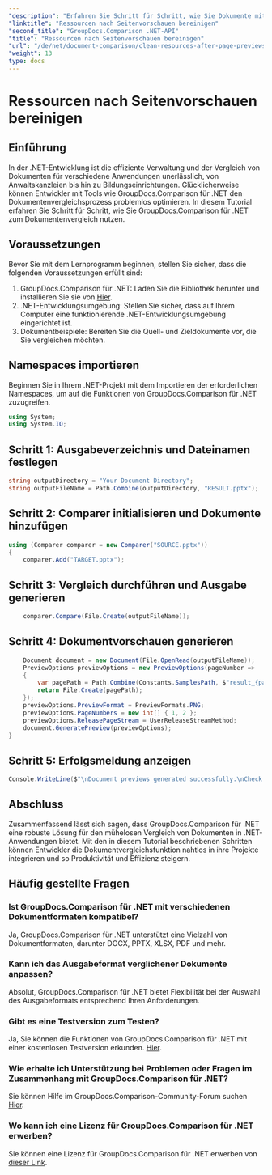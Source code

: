 ```yaml
---
"description": "Erfahren Sie Schritt für Schritt, wie Sie Dokumente mit GroupDocs.Comparison für .NET vergleichen. Optimieren Sie Ihre .NET-Anwendungen mit effizientem Dokumentenmanagement."
"linktitle": "Ressourcen nach Seitenvorschauen bereinigen"
"second_title": "GroupDocs.Comparison .NET-API"
"title": "Ressourcen nach Seitenvorschauen bereinigen"
"url": "/de/net/document-comparison/clean-resources-after-page-previews/"
"weight": 13
type: docs
---
```

# Ressourcen nach Seitenvorschauen bereinigen

## Einführung
In der .NET-Entwicklung ist die effiziente Verwaltung und der Vergleich von Dokumenten für verschiedene Anwendungen unerlässlich, von Anwaltskanzleien bis hin zu Bildungseinrichtungen. Glücklicherweise können Entwickler mit Tools wie GroupDocs.Comparison für .NET den Dokumentenvergleichsprozess problemlos optimieren. In diesem Tutorial erfahren Sie Schritt für Schritt, wie Sie GroupDocs.Comparison für .NET zum Dokumentenvergleich nutzen.
## Voraussetzungen
Bevor Sie mit dem Lernprogramm beginnen, stellen Sie sicher, dass die folgenden Voraussetzungen erfüllt sind:
1. GroupDocs.Comparison für .NET: Laden Sie die Bibliothek herunter und installieren Sie sie von [Hier](https://releases.groupdocs.com/comparison/net/).
2. .NET-Entwicklungsumgebung: Stellen Sie sicher, dass auf Ihrem Computer eine funktionierende .NET-Entwicklungsumgebung eingerichtet ist.
3. Dokumentbeispiele: Bereiten Sie die Quell- und Zieldokumente vor, die Sie vergleichen möchten.

## Namespaces importieren
Beginnen Sie in Ihrem .NET-Projekt mit dem Importieren der erforderlichen Namespaces, um auf die Funktionen von GroupDocs.Comparison für .NET zuzugreifen.

```csharp
using System;
using System.IO;
```

## Schritt 1: Ausgabeverzeichnis und Dateinamen festlegen
```csharp
string outputDirectory = "Your Document Directory";
string outputFileName = Path.Combine(outputDirectory, "RESULT.pptx");
```
## Schritt 2: Comparer initialisieren und Dokumente hinzufügen
```csharp
using (Comparer comparer = new Comparer("SOURCE.pptx"))
{
    comparer.Add("TARGET.pptx");
```
## Schritt 3: Vergleich durchführen und Ausgabe generieren
```csharp
    comparer.Compare(File.Create(outputFileName));
```
## Schritt 4: Dokumentvorschauen generieren
```csharp
    Document document = new Document(File.OpenRead(outputFileName));
    PreviewOptions previewOptions = new PreviewOptions(pageNumber =>
    {
        var pagePath = Path.Combine(Constants.SamplesPath, $"result_{pageNumber}.png");
        return File.Create(pagePath);
    });
    previewOptions.PreviewFormat = PreviewFormats.PNG;
    previewOptions.PageNumbers = new int[] { 1, 2 };
    previewOptions.ReleasePageStream = UserReleaseStreamMethod;
    document.GeneratePreview(previewOptions);
}
```
## Schritt 5: Erfolgsmeldung anzeigen
```csharp
Console.WriteLine($"\nDocument previews generated successfully.\nCheck output in {outputDirectory}.");
```

## Abschluss
Zusammenfassend lässt sich sagen, dass GroupDocs.Comparison für .NET eine robuste Lösung für den mühelosen Vergleich von Dokumenten in .NET-Anwendungen bietet. Mit den in diesem Tutorial beschriebenen Schritten können Entwickler die Dokumentvergleichsfunktion nahtlos in ihre Projekte integrieren und so Produktivität und Effizienz steigern.
## Häufig gestellte Fragen
### Ist GroupDocs.Comparison für .NET mit verschiedenen Dokumentformaten kompatibel?
Ja, GroupDocs.Comparison für .NET unterstützt eine Vielzahl von Dokumentformaten, darunter DOCX, PPTX, XLSX, PDF und mehr.
### Kann ich das Ausgabeformat verglichener Dokumente anpassen?
Absolut, GroupDocs.Comparison für .NET bietet Flexibilität bei der Auswahl des Ausgabeformats entsprechend Ihren Anforderungen.
### Gibt es eine Testversion zum Testen?
Ja, Sie können die Funktionen von GroupDocs.Comparison für .NET mit einer kostenlosen Testversion erkunden. [Hier](https://releases.groupdocs.com/).
### Wie erhalte ich Unterstützung bei Problemen oder Fragen im Zusammenhang mit GroupDocs.Comparison für .NET?
Sie können Hilfe im GroupDocs.Comparison-Community-Forum suchen [Hier](https://forum.groupdocs.com/c/comparison/12).
### Wo kann ich eine Lizenz für GroupDocs.Comparison für .NET erwerben?
Sie können eine Lizenz für GroupDocs.Comparison für .NET erwerben von [dieser Link](https://purchase.groupdocs.com/buy).